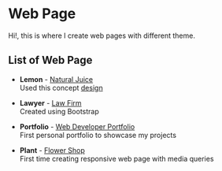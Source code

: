 # Web Page

Hi!, this is where I create web pages with different theme. 

## List of Web Page

- **Lemon** - [Natural Juice](https://astrokwk.github.io/web-page/lemon/)
<br />Used this concept [design](https://www.behance.net/gallery/30592903/Pomegrand-%28-Natural-Juice-website-concept-%29)

- **Lawyer** - [Law Firm](https://astrokwk.github.io/web-page/lawyer/)
<br />Created using Bootstrap

- **Portfolio** - [Web Developer Portfolio](https://astrokwk.github.io/web-page/portfolio/)
<br />First personal portfolio to showcase my projects

- **Plant** - [Flower Shop](https://astrokwk.github.io/web-page/plant/)
<br />First time creating responsive web page with media queries
